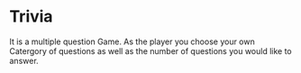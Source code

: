 # Trivia

It is a multiple question Game. As the player you choose your own Catergory of questions as well as the number of questions you would like to answer.